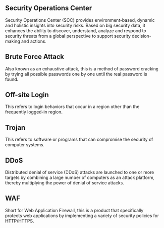 ## Security Operations Center
Security Operations Center (SOC) provides environment-based, dynamic and holistic insights into security risks. Based on big security data, it enhances the ability to discover, understand, analyze and respond to security threats from a global perspective to support security decision-making and actions.
## Brute Force Attack
Also known as an exhaustive attack, this is a method of password cracking by trying all possible passwords one by one until the real password is found.
## Off-site Login
This refers to login behaviors that occur in a region other than the frequently logged-in region.
## Trojan
This refers to software or programs that can compromise the security of computer systems.
## DDoS
Distributed denial of service (DDoS) attacks are launched to one or more targets by combining a large number of computers as an attack platform, thereby multiplying the power of denial of service attacks.
## WAF
Short for Web Application Firewall, this is a product that specifically protects web applications by implementing a variety of security policies for HTTP/HTTPS.



